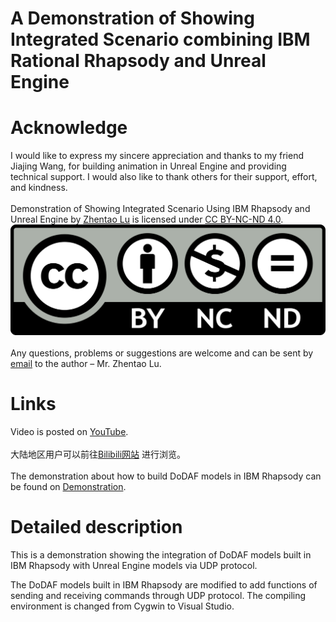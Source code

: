 # A Demonstration of Showing Integrated Scenario combining IBM Rational Rhapsody and Unreal Engine</br>
# Acknowledge</br>
I would like to express my sincere appreciation and thanks to my friend Jiajing Wang, for building animation in Unreal Engine and providing technical support. I would also like to thank others for their support, effort, and kindness.</br>
</br>
Demonstration of Showing Integrated Scenario Using IBM Rhapsody and Unreal Engine by [Zhentao Lu](https://github.com/lvzt) is licensed under [CC BY-NC-ND 4.0](http://creativecommons.org/licenses/by-nc-nd/4.0/?ref=chooser-v1).</br>
![](/image/CC_BY-NC-ND.png)</br>
</br>
Any questions, problems or suggestions are welcome and can be sent by [email](<lvzht@hotmail.com>) to the author – Mr. Zhentao Lu.</br>
# Links</br>
Video is posted on [YouTube](http://www.).</br>
</br>
大陆地区用户可以前往[Bilibili网站](http://www.) 进行浏览。</br>
</br>
The demonstration about how to build DoDAF models in IBM Rhapsody can be found on [Demonstration](http://www.).</br>
# Detailed description</br>
This is a demonstration showing the integration of DoDAF models built in IBM Rhapsody with Unreal Engine models via UDP protocol.

The DoDAF models built in IBM Rhapsody are modified to add functions of sending and receiving commands through UDP protocol. The compiling environment is changed from Cygwin to Visual Studio.</br>
[](/image/people.bmp)</br>
[](/image/ground_transportation.bmp)</br>

